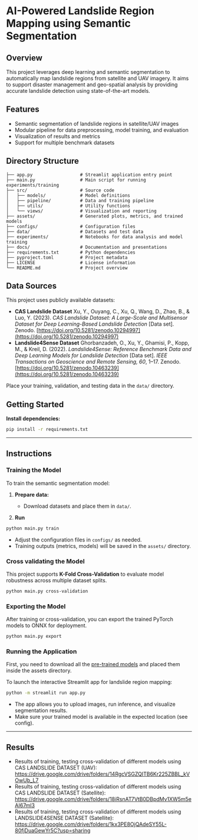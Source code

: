 # AI-Powered Landslide Region Mapping using Semantic Segmentation

## Overview

This project leverages deep learning and semantic segmentation to automatically map landslide regions from satellite and UAV imagery. It aims to support disaster management and geo-spatial analysis by providing accurate landslide detection using state-of-the-art models.

## Features

- Semantic segmentation of landslide regions in satellite/UAV images
- Modular pipeline for data preprocessing, model training, and evaluation
- Visualization of results and metrics
- Support for multiple benchmark datasets

## Directory Structure

```
├── app.py                  # Streamlit application entry point
├── main.py                 # Main script for running experiments/training
├── src/                    # Source code
│   ├── models/             # Model definitions
│   ├── pipeline/           # Data and training pipeline
│   ├── utils/              # Utility functions
│   └── views/              # Visualization and reporting
├── assets/                 # Generated plots, metrics, and trained models
├── configs/                # Configuration files
├── data/                   # Datasets and test data
├── experiments/            # Notebooks for data analysis and model training
├── docs/                   # Documentation and presentations
├── requirements.txt        # Python dependencies
├── pyproject.toml          # Project metadata
├── LICENSE                 # License information
└── README.md               # Project overview
```

## Data Sources

This project uses publicly available datasets:

- **CAS Landslide Dataset**
  Xu, Y., Ouyang, C., Xu, Q., Wang, D., Zhao, B., & Luo, Y. (2023). *CAS Landslide Dataset: A Large-Scale and Multisensor Dataset for Deep Learning-Based Landslide Detection* [Data set]. Zenodo. [https://doi.org/10.5281/zenodo.10294997](https://doi.org/10.5281/zenodo.10294997)
- **Landslide4Sense Dataset**
  Ghorbanzadeh, O., Xu, Y., Ghamisi, P., Kopp, M., & Kreil, D. (2022). *Landslide4Sense: Reference Benchmark Data and Deep Learning Models for Landslide Detection* [Data set]. *IEEE Transactions on Geoscience and Remote Sensing, 60*, 1–17. Zenodo. [https://doi.org/10.5281/zenodo.10463239](https://doi.org/10.5281/zenodo.10463239)

Place your training, validation, and testing data in the `data/` directory.

## Getting Started

**Install dependencies:**

```sh
pip install -r requirements.txt
```

---

## Instructions

### Training the Model

To train the semantic segmentation model:

1. **Prepare data:**

   - Download datasets and place them in `data/`.
2. **Run**

```sh
python main.py train
```

- Adjust the configuration files in `configs/` as needed.
- Training outputs (metrics, models) will be saved in the `assets/` directory.

### Cross validating the Model

This project supports **K-Fold Cross-Validation** to evaluate model robustness across multiple dataset splits.

```sh
python main.py cross-validation
```

### Exporting the Model

After training or cross-validation, you can export the trained PyTorch models to ONNX for deployment.

```sh
python main.py export
```

### Running the Application

First, you need to download all the [pre-trained models](https://github.com/surajkarki66/AI-Powered_Landslide_Region_Mapping_using_Semantic_Segmentation/releases/tag/LandslideSegmentationModels_v1.0) and placed them inside the assets directory.

To launch the interactive Streamlit app for landslide region mapping:

```sh
python -m streamlit run app.py
```

- The app allows you to upload images, run inference, and visualize segmentation results.
- Make sure your trained model is available in the expected location (see config).

---

## Results
- Results of training, testing cross-validation of different models using CAS LANDSLIDE DATASET (UAV): https://drive.google.com/drive/folders/14RgcVSGZQITB6Kr225ZBBL_kVOwUb_L7
- Results of training, testing cross-validation of different models using CAS LANDSLIDE DATASET (Satellite): https://drive.google.com/drive/folders/18iRsnAT7VtB0DBpdMv1XW5m5eAI67ml3
- Results of training, testing cross-validation of different models using LANDSLIDE4SENSE DATASET (Satellite): https://drive.google.com/drive/folders/1kx3PE8OjQAdeSY55L-80fjDuaGewYr5C?usp=sharing

